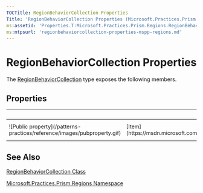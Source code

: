 ```yaml
---
TOCTitle: RegionBehaviorCollection Properties
Title: 'RegionBehaviorCollection Properties (Microsoft.Practices.Prism.Regions)'
ms:assetid: 'Properties.T:Microsoft.Practices.Prism.Regions.RegionBehaviorCollection'
ms:mtpsurl: 'regionbehaviorcollection-properties-mspp-regions.md'
---
```



# RegionBehaviorCollection Properties

The [RegionBehaviorCollection](https://msdn.microsoft.com/library/microsoft.practices.prism.regions.regionbehaviorcollection) type exposes the following members.

## Properties


<table>

<thead>
<tr class="header">
<th> </th>
<th>Name</th>
<th>Description</th>
</tr>
</thead>
<tbody>
<tr class="odd">
<td>![Public property](/patterns-practices/reference/images/pubproperty.gif)</td>
<td>[Item](https://msdn.microsoft.com/library/microsoft.practices.prism.regions.regionbehaviorcollection.item(system.string))</td>
<td><div class="summary">
Gets the [IRegionBehavior](https://msdn.microsoft.com/library/microsoft.practices.prism.regions.iregionbehavior) with the specified key.
</div></td>
</tr>
</tbody>
</table>

## See Also

[RegionBehaviorCollection Class](https://msdn.microsoft.com/library/microsoft.practices.prism.regions.regionbehaviorcollection)

[Microsoft.Practices.Prism.Regions Namespace](https://msdn.microsoft.com/library/microsoft.practices.prism.regions)
